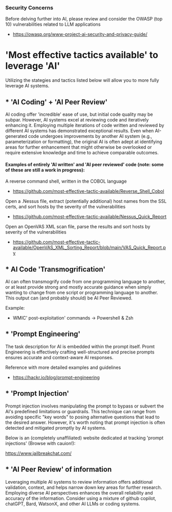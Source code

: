 ### Security Concerns
Before delving further into AI, please review and consider the OWASP (top 10) vulnerabilities related to LLM applications
* https://owasp.org/www-project-ai-security-and-privacy-guide/ 


# 'Most effective tactics available' to leverage 'AI'
Utilizing the stategies and tactics listed below will allow you to more fully leverage AI systems.

## * 'AI Coding' + 'AI Peer Review'
AI coding offer 'incredible' ease of use, but initial code quality may be subpar. However, AI systems excel at reviewing code and iteratively enhancing it. Employing multiple iterations of code written and reviewed by different AI systems has demonstrated exceptional results. Even when AI-generated code undergoes improvements by another AI system (e.g., parameterization or formatting), the original AI is often adept at identifying areas for further enhancement that might otherwise be overlooked or require extensive knowledge and time to achieve comparable outcomes.

#### Examples of entirely 'AI written' and 'AI peer reviewed' code (note: some of these are still a work in progress):

A reverse command shell, written in the COBOL language 
* https://github.com/most-effective-tactic-available/Reverse_Shell_Cobol

Open a .Nessus file, extract (potentially additional) host names from the SSL certs, and sort hosts by the severity of the vulnerabilities
* https://github.com/most-effective-tactic-available/Nessus_Quick_Report

Open an OpenVAS XML scan file, parse the results and sort hosts by severity of the vulnerabilities
* https://github.com/most-effective-tactic-available/OpenVAS_XML_Sorting_Report/blob/main/VAS_Quick_Report.py


## * AI Code 'Transmogrification' 
AI can often transmogrify code from one programming language to another, or at least provide strong and mostly accurate guidance when simply wanting to change from one script or programming language to another. This output can (and probably should) be AI Peer Reviewed. 

Example:
* WMIC' post-exploitation' commands -> Powershell & Zsh

## * 'Prompt Engineering'
The task description for AI is embedded within the prompt itself. Promt Engineering is effectively crafting well-structured and precise prompts ensures accurate and context-aware AI responses.

Reference with more detailed examples and guidelines
* https://hackr.io/blog/prompt-engineering

## * 'Prompt Injection'
Prompt injection involves manipulating the prompt to bypass or subvert the AI's predefined limitations or guardrails. This technique can range from avoiding specific "key words" to posing alternative questions that lead to the desired answer. However, it's worth noting that prompt injection is often detected and mitigated promptly by AI systems.

Below is an (completely unaffiliated) website dedicated at tracking 'prompt injections' (Browse with cauion!):

https://www.jailbreakchat.com/

## * 'AI Peer Review' of information
Leveraging multiple AI systems to review information offers additional validation, context, and helps narrow down key areas for further research. Employing diverse AI perspectives enhances the overall reliability and accuracy of the information. Consider using a mixture of github copilot, chatGPT, Bard, WatsonX, and other AI LLMs or coding systems.
